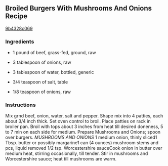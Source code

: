 ## Broiled Burgers With Mushrooms And Onions Recipe

[9b4328c069](http://cookeatshare.com/recipes/broiled-burgers-with-mushrooms-and-onions-93215)

### Ingredients

 - 1 pound of beef, grass-fed, ground, raw

 - 3 tablespoon of onions, raw

 - 3 tablespoon of water, bottled, generic

 - 3/4 teaspoon of salt, table

 - 1/8 teaspoon of onions, raw

### Instructions

Mix grnd beef, onion, water, salt and pepper. Shape mix into 4 patties, each about 3/4 inch thick. Set oven control to broil. Place patties on rack in broiler pan. Broil with tops about 3 inches from heat till desired doneness, 5 to 7 min on each side for medium. Prepare Mushrooms and Onions; spoon over burgers. *MUSHROOMS AND ONIONS* 1 medium onion, thinly sliced1 Tbsp. butter or possibly margarine1 can (4 ounces) mushroom stems and pcs, liquid removed 1/2 tsp. Worcestershire sauceCook onion in butter over medium heat, stirring occasionally, till tender. Stir in mushrooms and Worcestershire sauce; heat till mushrooms are warm.